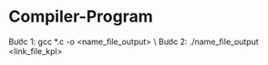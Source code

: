 # Compiler-Program
Bước 1: gcc *.c -o <name_file_output> 
\\
Bước 2: ./name_file_output <link_file_kpl>
